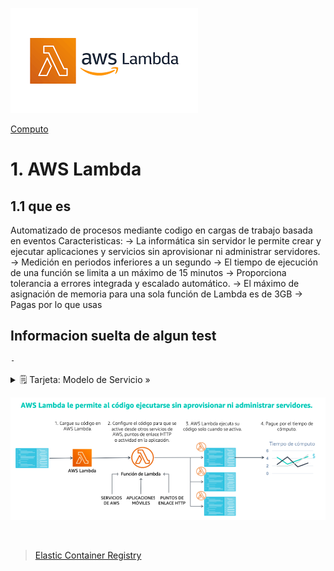 ![Amazon Lambda](../../00_assets/Computo/Lambda-logo.png)

[Computo](../../Computo/)

# 1. AWS Lambda

## 1.1 que es

Automatizado de procesos mediante codigo en cargas de trabajo basada en eventos
Caracteristicas:
    -> La informática sin servidor le permite crear y ejecutar aplicaciones y servicios sin aprovisionar ni administrar servidores. 
    -> Medición en periodos inferiores a un segundo
    -> El tiempo de ejecución de una función se limita a un máximo de 15 minutos 
    -> Proporciona tolerancia a errores integrada y escalado automático.
    -> El máximo de asignación de memoria para una sola función de Lambda es de 3GB
    -> Pagas por lo que usas

## Informacion suelta de algun test

    -


<details>
<summary>🗒 Tarjeta: Modelo de Servicio »</summary>

| Pertenece a:  |
| ---- |
| ? |

</details>

![Funcionamiento](../../00_assets/Computo/funcionamiento-lambda.png)

<br/>

> [Elastic Container Registry](../03-Contenedores/ECR.md)

<br/>